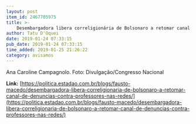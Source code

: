 ```yaml
---
layout: post
item_id: 2467705975
title: >-
    Desembargadora libera correligionária de Bolsonaro a retomar canal de denúncias contra professores nas redes
author: Tatu D'Oquei
date: 2019-01-24 07:33:15
pub_date: 2019-01-24 07:33:15
time_added: 2019-01-25 21:26:22
category: avisamos
---
```


Ana Caroline Campagnolo. Foto: Divulgação/Congresso Nacional

**Link:** [https://politica.estadao.com.br/blogs/fausto-macedo/desembargadora-libera-correligionaria-de-bolsonaro-a-retomar-canal-de-denuncias-contra-professores-nas-redes/](https://politica.estadao.com.br/blogs/fausto-macedo/desembargadora-libera-correligionaria-de-bolsonaro-a-retomar-canal-de-denuncias-contra-professores-nas-redes/)

